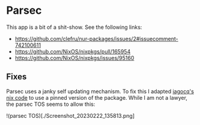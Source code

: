 # Parsec

This app is a bit of a shit-show. See the following links:

- https://github.com/clefru/nur-packages/issues/2#issuecomment-742100611
- https://github.com/NixOS/nixpkgs/pull/165954
- https://github.com/NixOS/nixpkgs/issues/95160

## Fixes

Parsec uses a janky self updating mechanism. To fix this I adapted [iagocq's nix code](https://github.com/nix-community/nur-combined/blob/master/repos/iagocq/pkgs/parsec/default.nix#L166) to use a pinned version of the package. While I am not a lawyer, the parsec TOS seems to allow this:

!(parsec TOS)[./Screenshot_20230222_135813.png]
